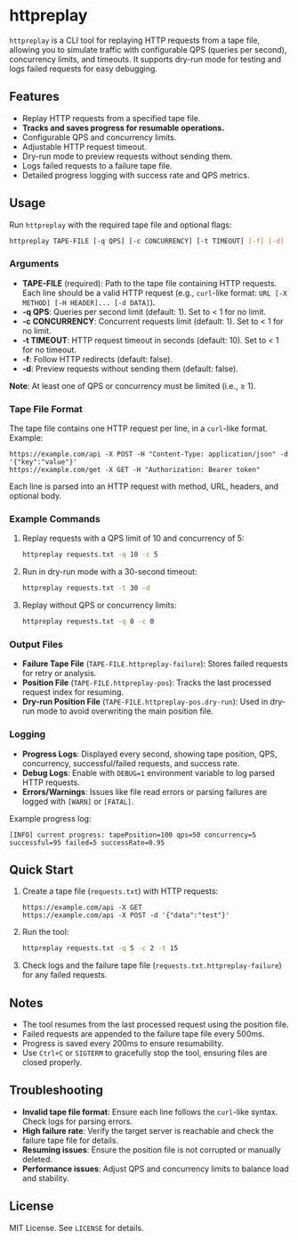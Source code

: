 # httpreplay

`httpreplay` is a CLI tool for replaying HTTP requests from a tape file, allowing you to simulate traffic with configurable QPS (queries per second), concurrency limits, and timeouts. It supports dry-run mode for testing and logs failed requests for easy debugging.

## Features

- Replay HTTP requests from a specified tape file.
- **Tracks and saves progress for resumable operations.**
- Configurable QPS and concurrency limits.
- Adjustable HTTP request timeout.
- Dry-run mode to preview requests without sending them.
- Logs failed requests to a failure tape file.
- Detailed progress logging with success rate and QPS metrics.

## Usage

Run `httpreplay` with the required tape file and optional flags:

```bash
httpreplay TAPE-FILE [-q QPS] [-c CONCURRENCY] [-t TIMEOUT] [-f] [-d]
```

### Arguments

- **TAPE-FILE** (required): Path to the tape file containing HTTP requests. Each line should be a valid HTTP request (e.g., `curl`-like format: `URL [-X METHOD] [-H HEADER]... [-d DATA]`).
- **-q QPS**: Queries per second limit (default: 1). Set to < 1 for no limit.
- **-c CONCURRENCY**: Concurrent requests limit (default: 1). Set to < 1 for no limit.
- **-t TIMEOUT**: HTTP request timeout in seconds (default: 10). Set to < 1 for no timeout.
- **-f**: Follow HTTP redirects (default: false).
- **-d**: Preview requests without sending them (default: false).

**Note**: At least one of QPS or concurrency must be limited (i.e., ≥ 1).

### Tape File Format

The tape file contains one HTTP request per line, in a `curl`-like format. Example:

```
https://example.com/api -X POST -H "Content-Type: application/json" -d '{"key":"value"}'
https://example.com/get -X GET -H "Authorization: Bearer token"
```

Each line is parsed into an HTTP request with method, URL, headers, and optional body.

### Example Commands

1. Replay requests with a QPS limit of 10 and concurrency of 5:
   ```bash
   httpreplay requests.txt -q 10 -c 5
   ```

2. Run in dry-run mode with a 30-second timeout:
   ```bash
   httpreplay requests.txt -t 30 -d
   ```

3. Replay without QPS or concurrency limits:
   ```bash
   httpreplay requests.txt -q 0 -c 0
   ```

### Output Files

- **Failure Tape File** (`TAPE-FILE.httpreplay-failure`): Stores failed requests for retry or analysis.
- **Position File** (`TAPE-FILE.httpreplay-pos`): Tracks the last processed request index for resuming.
- **Dry-run Position File** (`TAPE-FILE.httpreplay-pos.dry-run`): Used in dry-run mode to avoid overwriting the main position file.

### Logging

- **Progress Logs**: Displayed every second, showing tape position, QPS, concurrency, successful/failed requests, and success rate.
- **Debug Logs**: Enable with `DEBUG=1` environment variable to log parsed HTTP requests.
- **Errors/Warnings**: Issues like file read errors or parsing failures are logged with `[WARN]` or `[FATAL]`.

Example progress log:
```
[INFO] current progress: tapePosition=100 qps=50 concurrency=5 successful=95 failed=5 successRate=0.95
```

## Quick Start

1. Create a tape file (`requests.txt`) with HTTP requests:
   ```
   https://example.com/api -X GET
   https://example.com/api -X POST -d '{"data":"test"}'
   ```

2. Run the tool:
   ```bash
   httpreplay requests.txt -q 5 -c 2 -t 15
   ```

3. Check logs and the failure tape file (`requests.txt.httpreplay-failure`) for any failed requests.

## Notes

- The tool resumes from the last processed request using the position file.
- Failed requests are appended to the failure tape file every 500ms.
- Progress is saved every 200ms to ensure resumability.
- Use `Ctrl+C` or `SIGTERM` to gracefully stop the tool, ensuring files are closed properly.

## Troubleshooting

- **Invalid tape file format**: Ensure each line follows the `curl`-like syntax. Check logs for parsing errors.
- **High failure rate**: Verify the target server is reachable and check the failure tape file for details.
- **Resuming issues**: Ensure the position file is not corrupted or manually deleted.
- **Performance issues**: Adjust QPS and concurrency limits to balance load and stability.

## License

MIT License. See `LICENSE` for details.
